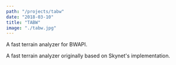 ```yaml
---
path: "/projects/tabw"
date: "2018-03-10"
title: "TABW"
image: "./tabw.jpg"
---
```


A fast terrain analyzer for BWAPI.
<!-- end excerpt -->

A fast terrain analyzer originally based on Skynet's implementation.
